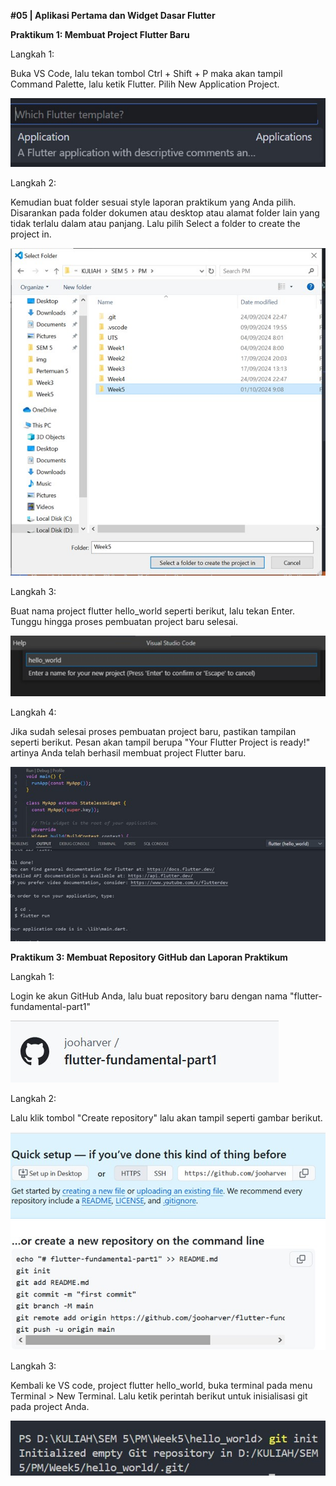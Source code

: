 **#05 | Aplikasi Pertama dan Widget Dasar Flutter**


**Praktikum 1: Membuat Project Flutter Baru**


Langkah 1:

Buka VS Code, lalu tekan tombol Ctrl + Shift + P maka akan tampil Command Palette, lalu ketik Flutter. Pilih New Application Project.

![Gambar](images/Picture1.jpg)


Langkah 2:

Kemudian buat folder sesuai style laporan praktikum yang Anda pilih. Disarankan pada folder dokumen atau desktop atau alamat folder lain yang tidak terlalu dalam atau panjang. Lalu pilih Select a folder to create the project in.

![Gambar](images/Picture2.jpg)

Langkah 3:

Buat nama project flutter hello_world seperti berikut, lalu tekan Enter. Tunggu hingga proses pembuatan project baru selesai.


![Gambar](images/Picture3.jpg)


Langkah 4:

Jika sudah selesai proses pembuatan project baru, pastikan tampilan seperti berikut. Pesan akan tampil berupa "Your Flutter Project is ready!" artinya Anda telah berhasil membuat project Flutter baru.

![Gambar](images/Picture4.jpg)


**Praktikum 3: Membuat Repository GitHub dan Laporan Praktikum**

Langkah 1:

Login ke akun GitHub Anda, lalu buat repository baru dengan nama "flutter-fundamental-part1"


![Gambar](images/Picture5.jpg)


Langkah 2:

Lalu klik tombol "Create repository" lalu akan tampil seperti gambar berikut.


![Gambar](images/Picture6.jpg)


Langkah 3:

Kembali ke VS code, project flutter hello_world, buka terminal pada menu Terminal > New Terminal. Lalu ketik perintah berikut untuk inisialisasi git pada project Anda.


![Gambar](images/Picture7.jpg)






